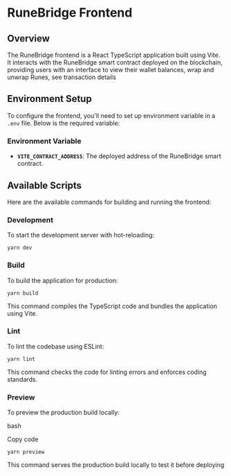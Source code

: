 
# RuneBridge Frontend

## Overview

The RuneBridge frontend is a React TypeScript application built using Vite. It interacts with the RuneBridge smart contract deployed on the blockchain, providing users with an interface to view their wallet balances, wrap and unwrap Runes, see transaction details 

## Environment Setup

To configure the frontend, you'll need to set up environment variable in a `.env` file. Below is the required variable:

### Environment Variable

-   **`VITE_CONTRACT_ADDRESS`**: The deployed address of the RuneBridge smart contract.

## Available Scripts

Here are the available commands for building and running the frontend:

### Development

To start the development server with hot-reloading:

`yarn dev` 

### Build

To build the application for production:

`yarn build` 

This command compiles the TypeScript code and bundles the application using Vite.

### Lint

To lint the codebase using ESLint:

`yarn lint` 

This command checks the code for linting errors and enforces coding standards.

### Preview

To preview the production build locally:

bash

Copy code

`yarn preview` 

This command serves the production build locally to test it before deploying
